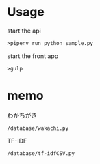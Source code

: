 # Usage

start the api

```
>pipenv run python sample.py
```

start the front app

```
>gulp
```

# memo

わかちがき
```
/database/wakachi.py
```

TF-IDF
```
/database/tf-idfCSV.py
```